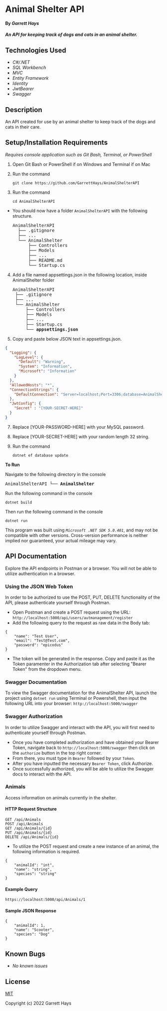 # Animal Shelter API

#### By _Garrett Hays_

#### _An API for keeping track of dogs and cats in an animal shelter._

## Technologies Used

* _C#/.NET_
* _SQL Workbench_
* _MVC_
* _Entity Framework_
* _Identity_
* _JwtBearer_
* _Swagger_

## Description

An API created for use by an animal shelter to keep track of the dogs and cats in their care.

## Setup/Installation Requirements
_Requires console application such as Git Bash, Terminal, or PowerShell_

1. Open Git Bash or PowerShell if on Windows and Terminal if on Mac
2. Run the command

    ``git clone https://github.com/GarrettHays/AnimalShelterAPI``

3. Run the command

    ``cd AnimalShelterAPI``

* You should now have a folder `AnimalShelterAPI` with the following structure.
    <pre>AnimalShelterAPI
    ├── .gitignore 
    ├── ... 
    └── AnimalShelter
        ├── Controllers
        ├── Models
        ├── ...
        ├── README.md
        └── Startup.cs</pre>

4. Add a file named appsettings.json in the following location, inside AnimalShelter folder 

    <pre>AnimalShelterAPI
    ├── .gitignore 
    ├── ... 
    └── AnimalShelter
        ├── Controllers
        ├── Models
        ├── ...
        ├── Startup.cs
        └── <strong>appsettings.json</strong></pre>
      
5. Copy and paste below JSON text in appsettings.json.

```json
{
  "Logging": {
    "LogLevel": {
      "Default": "Warning",
      "System": "Information",
      "Microsoft": "Information"
    }
  },
  "AllowedHosts": "*",
  "ConnectionStrings": {
    "DefaultConnection": "Server=localhost;Port=3306;database=AnimalShelter;uid=root;pwd=[YOUR-PASSWORD-HERE];"
  },
  "JwtConfig": {
    "Secret" : "[YOUR-SECRET-HERE]"
  }
}

```

7. Replace [YOUR-PASSWORD-HERE] with your MySQL password.

8. Replace [YOUR-SECRET-HERE] with your random length 32 string.

9. Run the command

    ```dotnet ef database update```


<strong>To Run</strong>

Navigate to the following directory in the console
    <pre>AnimalShelterAPI
    └── <strong>AnimalShelter</strong></pre>

Run the following command in the console

  ``dotnet build``

Then run the following command in the console

  ``dotnet run``

This program was built using _`Microsoft .NET SDK 5.0.401`_, and may not be compatible with other versions. Cross-version performance is neither implied nor guaranteed, your actual mileage may vary.

## API Documentation
Explore the API endpoints in Postman or a browser. You will not be able to utilize authentication in a browser.

### Using the JSON Web Token
In order to be authorized to use the POST, PUT, DELETE functionality of the API, please authenticate yourself through Postman.
* Open Postman and create a POST request using the URL: `http://localhost:5000/api/users/autmanagement/register`
* Add the following query to the request as raw data in the Body tab:
```
{
    "name": "Test User",
    "email": "Test@Test.com",
    "password": "epicodus"
}
```
* The token will be generated in the response. Copy and paste it as the Token paramenter in the Authorization tab after selecting "Bearer Token" from the dropdown menu.

###  Swagger Documentation 
To view the Swagger documentation for the AnimalShelter API, launch the project using `dotnet run` using Terminal or Powershell, then input the following URL into your browser: `http://localhost:5000/swagger`

###  Swagger Authorization 
In order to utilize Swagger and interact with the API, you will first need to authenticate yourself through Postman. 
* Once you have completed authorization and have obtained your Bearer Token, navigate back to `http://localhost:5000/swagger` then click on the `authorize` button in the top right corner.
* From there, you must type in `Bearer` followed by your `Token`.
* After you have inputted the necessary `Bearer Token`, click Authorize.
* Once successfully authorized, you will be able to utilize the Swagger docs to interact with the API.

### Animals
Access information on animals currently in the shelter.

#### HTTP Request Structure
```
GET /api/Animals
POST /api/Animals
GET /api/Animals/{id}
PUT /api/Animals/{id}
DELETE /api/Animals/{id}
```
* To utilize the POST request and create a new instance of an animal, the following information is required.
```
{
    "animalId": "int",
    "name": "string",
    "species": "string"
}
```

#### Example Query
```
https://localhost:5000/api/Animals/1
```
#### Sample JSON Response
```
{
    "animalId": 1,
    "name": "Scooter",
    "species": "Dog"
}
```

## Known Bugs

* _No known issues_

## License

[MIT](/LICENSE)

Copyright (c) 2022 Garrett Hays